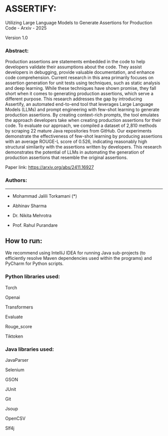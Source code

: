 # ASSERTIFY: 
Utilizing Large Language Models to Generate Assertions for Production Code - Arxiv - 2025

Version 1.0

### Abstract:
Production assertions are statements embedded in the code to help developers validate their assumptions about the code. They assist developers in debugging, provide valuable documentation, and enhance code comprehension. Current research in this area primarily focuses on assertion generation for unit tests using techniques, such as static analysis and deep learning. While these techniques have shown promise, they fall short when it comes to generating production assertions, which serve a different purpose.
This research addresses the gap by introducing Assertify, an automated end-to-end tool that leverages Large Language Models (LLMs) and prompt engineering with few-shot learning to generate production assertions. By creating context-rich prompts, the tool emulates the approach developers take when creating production assertions for their code. To evaluate our approach, we compiled a dataset of 2,810 methods by scraping 22 mature Java repositories from GitHub. Our experiments demonstrate the effectiveness of few-shot learning by producing assertions with an average ROUGE-L score of 0.526, indicating reasonably high structural similarity with the assertions written by developers. This research demonstrates the potential of LLMs in automating the generation of production assertions that resemble the original assertions.

Paper link: https://arxiv.org/abs/2411.16927 


### Authors:
-------------------
* Mohammad Jalili Torkamani (\*)

* Abhinav Sharma

* Dr. Nikita Mehrotra

* Prof. Rahul Purandare


## How to run:
We recommend using IntelliJ IDEA for running Java sub-projects (to efficiently resolve Maven dependencies used within the programs) and PyCharm for Python scripts.

### Python libraries used:

Torch

Openai

Transformers

Evaluate

Rouge_score

Tiktoken

### Java libraries used:

JavaParser

Selenium

GSON

JUnit

Git

Jsoup

OpenCSV

Slf4j
